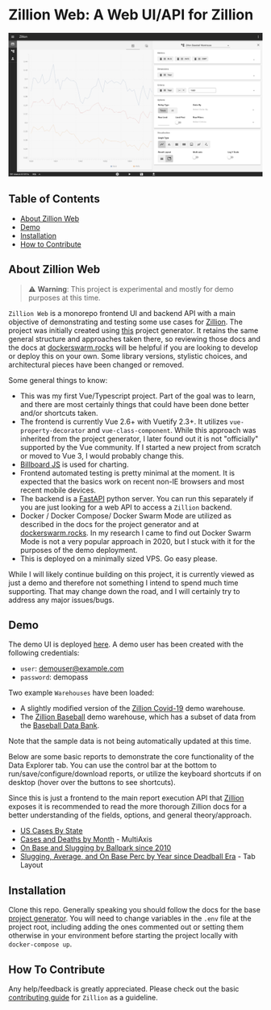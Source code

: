 Zillion Web: A Web UI/API for Zillion
=====================================

![Zillion Web Demo UI](https://github.com/totalhack/zillion-web/blob/master/docs/images/zillion_web_demo_ui.png?raw=true)

**Table of Contents**
---------------------

* [About Zillion Web](#about-zillion-web)
* [Demo](#demo)
* [Installation](#installation)
* [How to Contribute](#how-to-contribute)

<a name="about-zillion-web"></a>

**About Zillion Web**
---------------------

> ⚠️ **Warning**: This project is experimental and mostly for demo purposes at this time.

`Zillion Web` is a monorepo frontend UI and backend API with a main objective of
demonstrating and testing some use cases for [Zillion](https://github.com/totalhack/zillion).
The project was initially created using [this](https://github.com/tiangolo/full-stack-fastapi-postgresql) project generator. It retains the same general structure
and approaches taken there, so reviewing those docs and the docs at [dockerswarm.rocks](https://dockerswarm.rocks/) will be helpful if you are looking to develop or deploy this
on your own. Some library versions, stylistic choices, and architectural pieces have been
changed or removed.

Some general things to know:

* This was my first Vue/Typescript project. Part of the goal was to learn, and there are
most certainly things that could have been done better and/or shortcuts taken.
* The frontend is currently Vue 2.6+ with Vuetify 2.3+. It utilizes `vue-property-decorator`
and `vue-class-component`. While this approach was inherited from the project generator, I later found out it is not "officially" supported by the Vue community. If I started a new
project from scratch or moved to Vue 3, I would probably change this.
* [Billboard JS](https://github.com/naver/billboard.js/) is used for charting.
* Frontend automated testing is pretty minimal at the moment. It is expected that the basics
work on recent non-IE browsers and most recent mobile devices.
* The backend is a [FastAPI](https://fastapi.tiangolo.com/) python server. You can run this
separately if you are just looking for a web API to access a `Zillion` backend.
* Docker / Docker Compose/ Docker Swarm Mode are utilized as described in the docs for the
project generator and at [dockerswarm.rocks](https://dockerswarm.rocks/). In my research I
came to find out Docker Swarm Mode is not a very popular approach in 2020, but I stuck with
it for the purposes of the demo deployment.
* This is deployed on a minimally sized VPS. Go easy please.

While I will likely continue building on this project, it is currently viewed as just a demo
and therefore not something I intend to spend much time supporting. That may change down
the road, and I will certainly try to address any major issues/bugs.

<a name="demo"></a>

**Demo**
--------

The demo UI is deployed [here](https://zillionweb.totalhack.org/). A demo user has been created with the following credentials:

* `user`: demouser@example.com
* `password`: demopass

Two example `Warehouses` have been loaded:

* A slightly modified version of the [Zillion Covid-19](https://github.com/totalhack/zillion-covid-19) demo warehouse.
* The [Zillion Baseball](https://github.com/totalhack/zillion-baseball) demo warehouse, which has a subset of data from the [Baseball Data Bank](https://github.com/chadwickbureau/baseballdatabank).

Note that the sample data is not being automatically updated at this time. 

Below are some basic reports to demonstrate the core functionality of the Data Explorer tab. You
can use the control bar at the bottom to run/save/configure/download reports, or utilize the keyboard shortcuts if on desktop (hover over the buttons to see shortcuts). 

Since this is just a frontend to the main report execution API that [Zillion](https://github.com/totalhack/zillion) exposes it is recommended to read the more thorough Zillion docs for a better understanding of the fields, options, and general theory/approach.

* [US Cases By State](https://zillionweb.totalhack.org/main/explorer?warehouse=1&report=3)
* [Cases and Deaths by Month](https://zillionweb.totalhack.org/main/explorer?warehouse=1&report=6) - MultiAxis
* [On Base and Slugging by Ballpark since 2010](https://zillionweb.totalhack.org/main/explorer?warehouse=2&report=7)
* [Slugging, Average, and On Base Perc by Year since Deadball Era](https://zillionweb.totalhack.org/main/explorer?warehouse=2&report=9) - Tab Layout

<a name="installation"></a>

**Installation**
----------------

Clone this repo. Generally speaking you should follow the docs for the base [project generator](https://github.com/tiangolo/full-stack-fastapi-postgresql). You will need to change variables in the `.env` file at the project root, including adding the ones commented out or setting them otherwise in your
environment before starting the project locally with `docker-compose up`.

<a name="how-to-contribute"></a>

**How To Contribute**
---------------------

Any help/feedback is greatly appreciated. Please check out the basic [contributing guide](https://github.com/totalhack/zillion/blob/master/CONTRIBUTING.md) for `Zillion` as a guideline.


